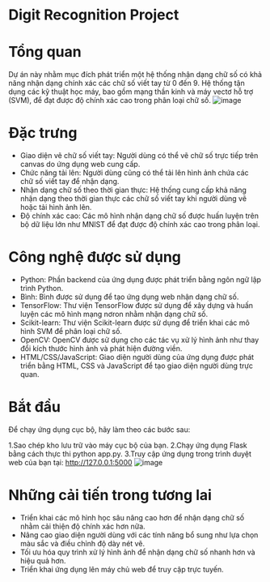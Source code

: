 # Digit Recognition Project
# Tổng quan
Dự án này nhằm mục đích phát triển một hệ thống nhận dạng chữ số có khả năng nhận dạng chính xác các chữ số viết tay từ 0 đến 9. Hệ thống tận dụng các kỹ thuật học máy, bao gồm mạng thần kinh và máy vectơ hỗ trợ (SVM), để đạt được độ chính xác cao trong phân loại chữ số.
![image](https://github.com/TruongChanDong/NDCS/assets/79720049/cf85b032-ef93-46a5-a69d-07639d40991e)

# Đặc trưng
- Giao diện vẽ chữ số viết tay: Người dùng có thể vẽ chữ số trực tiếp trên canvas do ứng dụng web cung cấp.
- Chức năng tải lên: Người dùng cũng có thể tải lên hình ảnh chứa các chữ số viết tay để nhận dạng.
- Nhận dạng chữ số theo thời gian thực: Hệ thống cung cấp khả năng nhận dạng theo thời gian thực các chữ số viết tay khi người dùng vẽ hoặc tải hình ảnh lên.
- Độ chính xác cao: Các mô hình nhận dạng chữ số được huấn luyện trên bộ dữ liệu lớn như MNIST để đạt được độ chính xác cao trong phân loại.
# Công nghệ được sử dụng
- Python: Phần backend của ứng dụng được phát triển bằng ngôn ngữ lập trình Python.
- Bình: Bình được sử dụng để tạo ứng dụng web nhận dạng chữ số.
- TensorFlow: Thư viện TensorFlow được sử dụng để xây dựng và huấn luyện các mô hình mạng nơron nhằm nhận dạng chữ số.
- Scikit-learn: Thư viện Scikit-learn được sử dụng để triển khai các mô hình SVM để phân loại chữ số.
- OpenCV: OpenCV được sử dụng cho các tác vụ xử lý hình ảnh như thay đổi kích thước hình ảnh và phát hiện đường viền.
- HTML/CSS/JavaScript: Giao diện người dùng của ứng dụng được phát triển bằng HTML, CSS và JavaScript để tạo giao diện người dùng trực quan.
# Bắt đầu
Để chạy ứng dụng cục bộ, hãy làm theo các bước sau:

1.Sao chép kho lưu trữ vào máy cục bộ của bạn.
2.Chạy ứng dụng Flask bằng cách thực thi python app.py.
3.Truy cập ứng dụng trong trình duyệt web của bạn tại: http://127.0.0.1:5000
![image](https://github.com/TruongChanDong/NDCS/assets/79720049/533000ca-d49a-44ba-b20d-af4533410938)


# Những cải tiến trong tương lai
- Triển khai các mô hình học sâu nâng cao hơn để nhận dạng chữ số nhằm cải thiện độ chính xác hơn nữa.
- Nâng cao giao diện người dùng với các tính năng bổ sung như lựa chọn màu sắc và điều chỉnh độ dày nét vẽ.
- Tối ưu hóa quy trình xử lý hình ảnh để nhận dạng chữ số nhanh hơn và hiệu quả hơn.
- Triển khai ứng dụng lên máy chủ web để truy cập trực tuyến.
